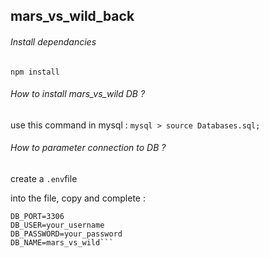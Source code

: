 ## mars_vs_wild_back

###### Install dependancies
```npm install```

###### How to install mars_vs_wild DB ?
use this command in mysql : 
```mysql > source Databases.sql;```

###### How to parameter connection to DB ?
create a ```.env```file

into the file, copy and complete :

```DB_HOST=localhost
DB_PORT=3306
DB_USER=your_username
DB_PASSWORD=your_password
DB_NAME=mars_vs_wild```
